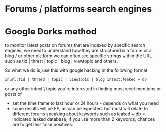 # Forums / platforms search engines 

# Google Dorks method 
to monitor latest posts on forums that are indexed by specific search engines, 
we need to understand how they are structured 
in a forum or a blog / or other platform we can often see specific strings within the URL such as tid | threat | topic | blog | viewtopic and others. 

So what we do is, use this with google hacking in the following format 
~~~
inurl:tid | thread | topic | viewtopic | blog intext:leaked + db 
~~~
or any other intext \ topic you're interested in finding most recet mentions or posts of 
* set the time frame to last hour or 24 hours - depends on what you need 
* some results will be FP, as can be expected. but most will relate to different forums speaking about 
keywords such as leaked + db = indicated leaked database, if you use more than 2 keywords, chances are to get less false positives. 

